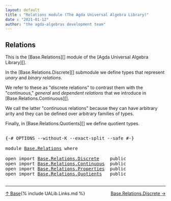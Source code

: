 ```yaml
---
layout: default
title : "Relations module (The Agda Universal Algebra Library)"
date : "2021-01-12"
author: "the agda-algebras development team"
---
```


## <a id="relations">Relations</a>

This is the [Base.Relations][] module of the [Agda Universal Algebra Library][].

In the [Base.Relations.Discrete][] submodule we define types that represent *unary* and *binary relations*.

We refer to these as "discrete relations" to contrast them with the "continuous," *general* and *dependent relations* that we introduce in [Base.Relations.Continuous][].

We call the latter "continuous relations" because they can have arbitrary arity and they can be defined over arbitrary families of types.

Finally, in [Base.Relations.Quotients][] we define quotient types.

<pre class="Agda">

<a id="774" class="Symbol">{-#</a> <a id="778" class="Keyword">OPTIONS</a> <a id="786" class="Pragma">--without-K</a> <a id="798" class="Pragma">--exact-split</a> <a id="812" class="Pragma">--safe</a> <a id="819" class="Symbol">#-}</a>

<a id="824" class="Keyword">module</a> <a id="831" href="Base.Relations.html" class="Module">Base.Relations</a> <a id="846" class="Keyword">where</a>

<a id="853" class="Keyword">open</a> <a id="858" class="Keyword">import</a> <a id="865" href="Base.Relations.Discrete.html" class="Module">Base.Relations.Discrete</a>    <a id="892" class="Keyword">public</a>
<a id="899" class="Keyword">open</a> <a id="904" class="Keyword">import</a> <a id="911" href="Base.Relations.Continuous.html" class="Module">Base.Relations.Continuous</a>  <a id="938" class="Keyword">public</a>
<a id="945" class="Keyword">open</a> <a id="950" class="Keyword">import</a> <a id="957" href="Base.Relations.Properties.html" class="Module">Base.Relations.Properties</a>  <a id="984" class="Keyword">public</a>
<a id="991" class="Keyword">open</a> <a id="996" class="Keyword">import</a> <a id="1003" href="Base.Relations.Quotients.html" class="Module">Base.Relations.Quotients</a>   <a id="1030" class="Keyword">public</a>

</pre>

-------------------------------------

<span style="float:left;">[↑ Base](Base.html)</span>
<span style="float:right;">[Base.Relations.Discrete →](Base.Relations.Discrete.html)</span>

{% include UALib.Links.md %}
